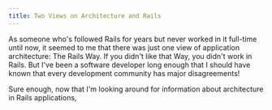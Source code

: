```yaml
---
title: Two Views on Architecture and Rails
---
```


As someone who's followed Rails for years but never worked in it full-time until now, it seemed to me that there was just one view of application architecture: The Rails Way. If you didn't like that Way, you didn't work in Rails. But I've been a software developer long enough that I should have known that every development community has major disagreements!

Sure enough, now that I'm looking around for information about architecture in Rails applications,
